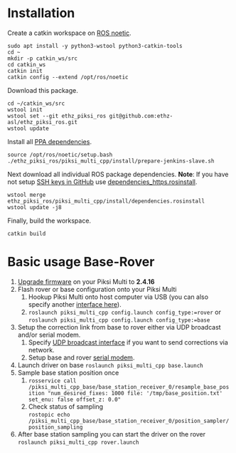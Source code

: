 # Installation
Create a catkin workspace on [ROS noetic](http://wiki.ros.org/noetic/Installation/Ubuntu).
```
sudo apt install -y python3-wstool python3-catkin-tools
cd ~
mkdir -p catkin_ws/src
cd catkin_ws
catkin init
catkin config --extend /opt/ros/noetic
```

Download this package.
```
cd ~/catkin_ws/src
wstool init
wstool set --git ethz_piksi_ros git@github.com:ethz-asl/ethz_piksi_ros.git
wstool update
```

Install all [PPA dependencies](install/prepare-jenkins-slave.sh).
```
source /opt/ros/noetic/setup.bash
./ethz_piksi_ros/piksi_multi_cpp/install/prepare-jenkins-slave.sh
```

Next download all individual ROS package dependencies.
**Note**: If you have not setup [SSH keys in GitHub](https://help.github.com/en/enterprise/2.16/user/articles/generating-a-new-ssh-key-and-adding-it-to-the-ssh-agent) use [dependencies_https.rosinstall](install/dependencies_https.rosinstall).
```
wstool merge ethz_piksi_ros/piksi_multi_cpp/install/dependencies.rosinstall
wstool update -j8
```

Finally, build the workspace.
```
catkin build
```

# Basic usage Base-Rover
1. [Upgrade firmware](https://support.swiftnav.com/support/solutions/articles/44001903720-upgrading-firmware) on your Piksi Multi to **2.4.16** 
2. Flash rover or base configuration onto your Piksi Multi
    1. Hookup Piksi Multi onto host computer via USB (you can also specify another [interface here](launch/config.launch#L3)).
    2. `roslaunch piksi_multi_cpp config.launch config_type:=rover` or<br>`roslaunch piksi_multi_cpp config.launch config_type:=base`
3. Setup the correction link from base to rover either via UDP broadcast and/or serial modem.
    1. Specify [UDP broadcast interface](https://github.com/ethz-asl/ethz_piksi_ros/blob/master/piksi_multi_cpp/launch/base.launch#L13) if you want to send corrections via network.
    2. Setup base and rover [serial modem](https://github.com/ethz-asl/ethz_piksi_ros/wiki/RFD-868x-Modem).
4. Launch driver on base `roslaunch piksi_multi_cpp base.launch`
5. Sample base station position once
    1. ```rosservice call /piksi_multi_cpp_base/base_station_receiver_0/resample_base_position "num_desired_fixes: 1000 file: '/tmp/base_position.txt' set_enu: false offset_z: 0.0"```
    2. Check status of sampling <br>`rostopic echo /piksi_multi_cpp_base/base_station_receiver_0/position_sampler/position_sampling`
6. After base station sampling you can start the driver on the rover `roslaunch piksi_multi_cpp rover.launch`
